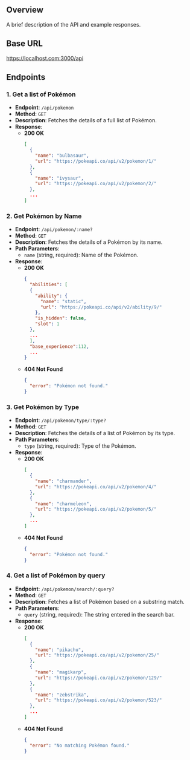 ## Overview
A brief description of the API and example responses.

## Base URL
https://localhost.com:3000/api

## Endpoints

### 1. Get a list of Pokémon
- **Endpoint**: `/api/pokemon`
- **Method**: `GET`
- **Description**: Fetches the details of a full list of Pokémon.
- **Response**:
  - **200 OK**
    ```json
    [
      {
        "name": "bulbasaur",
        "url": "https://pokeapi.co/api/v2/pokemon/1/"
      },
      {
        "name": "ivysaur",
        "url": "https://pokeapi.co/api/v2/pokemon/2/"
      },
      ...
    ]
    ```

### 2. Get Pokémon by Name
- **Endpoint**: `/api/pokemon/:name?`
- **Method**: `GET`
- **Description**: Fetches the details of a Pokémon by its name.
- **Path Parameters**:
  - `name` (string, required): Name of the Pokémon.
- **Response**:
  - **200 OK**
    ```json
    {
      "abilities": [
      {
        "ability": {
          "name": "static",
          "url": "https://pokeapi.co/api/v2/ability/9/"
        },
        "is_hidden": false,
        "slot": 1
      },
      ...
      ],
      "base_experience":112,
      ...
    }
    ```
  - **404 Not Found**
    ```json
    {
      "error": "Pokémon not found."
    }
    ```

### 3. Get Pokémon by Type
- **Endpoint**: `/api/pokemon/type/:type?`
- **Method**: `GET`
- **Description**: Fetches the details of a list of Pokémon by its type.
- **Path Parameters**:
  - `type` (string, required): Type of the Pokémon.
- **Response**:
  - **200 OK**
    ```json
    [
      {
        "name": "charmander",
        "url": "https://pokeapi.co/api/v2/pokemon/4/"
      },
      {
        "name": "charmeleon",
        "url": "https://pokeapi.co/api/v2/pokemon/5/"
      },   
      ...
    ]
    ```
  - **404 Not Found**
    ```json
    {
      "error": "Pokémon not found."
    }
    ```

### 4. Get a list of Pokémon by query
- **Endpoint**: `/api/pokemon/search/:query?`
- **Method**: `GET`
- **Description**: Fetches a list of Pokémon based on a substring match.
- **Path Parameters**:
  - `query` (string, required): The string entered in the search bar.
- **Response**:
  - **200 OK**
    ```json
    [
      {
        "name": "pikachu",
        "url": "https://pokeapi.co/api/v2/pokemon/25/"
      },
      {
        "name": "magikarp",
        "url": "https://pokeapi.co/api/v2/pokemon/129/"
      },
      {
        "name": "zebstrika",
        "url": "https://pokeapi.co/api/v2/pokemon/523/"
      },
      ...
    ]
    ```
  - **404 Not Found**
    ```json
    {
      "error": "No matching Pokémon found."
    }
    ```
